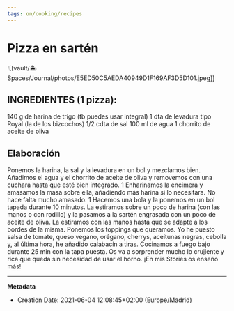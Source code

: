 ```yaml
---
tags: on/cooking/recipes
---
```

# Pizza en sartén 
![[vault/🏝 Spaces/Journal/photos/E5ED50C5AEDA40949D1F169AF3D5D101.jpeg]]

## INGREDIENTES (1 pizza):
140 g de harina de trigo (tb puedes usar integral)
1 dta de levadura tipo Royal (la de los bizcochos)
1/2 cdta de sal
100 ml de agua
1 chorrito de aceite de oliva

## Elaboración

Ponemos la harina, la sal y la levadura en un bol y
mezclamos bien.
Añadimos el agua y el chorrito de aceite de oliva y
removemos con una cuchara hasta que esté bien
integrado.
1 Enharinamos la encimera y amasamos la masa
sobre ella, añadiendo más harina si lo necesitara. No
hace falta mucho amasado.
1 Hacemos una bola y la ponemos en un bol tapada
durante 10 minutos.
La estiramos sobre un poco de harina (con las
manos o con rodillo) y la pasamos a la sartén
engrasada con un poco de aceite de oliva. La
estiramos con las manos hasta que se adapte a los
bordes de la misma.
Ponemos los toppings que queramos. Yo he
puesto salsa de tomate, queso vegano, orégano,
cherrys, aceitunas negras, cebolla y, al última hora,
he añadido calabacín a tiras.
Cocinamos a fuego bajo durante 25 min con la
tapa puesta.
Os va a sorprender mucho lo crujiente y rica que
queda sin necesidad de usar el horno. ¡En mis
Stories os enseño más!

---
**Metadata**
- Creation Date: 2021-06-04 12:08:45+02:00 (Europe/Madrid)
